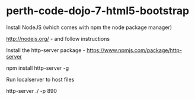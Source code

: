 # perth-code-dojo-7-html5-bootstrap

Install NodeJS (which comes with npm the node package manager)

http://nodejs.org/ - and follow instructions

Install the http-server package - https://www.npmjs.com/package/http-server

npm install http-server -g

Run localserver to host files

http-server ./ -p 890

